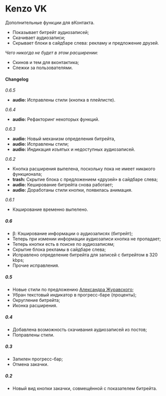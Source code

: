 Kenzo VK
==========================
Дополнительные функции для вКонтакта.

* Показывает битрейт аудиозаписей;
* Скачивает аудиозаписи;
* Скрывает блоки в сайдбаре слева: рекламу и предложение друзей.

*Чего никогда не будет в этом расширении:*

* Скинов и тем для вконтактика;
* Слежки за пользователями.

#### Changelog

<!--
    "browser_action": {
        "default_icon": {
            "19": "icons/19.png",
            "38": "icons/38.png"
        }
    },

    "background": {
        "persistent": false,
        "scripts": ["background/script.js"]
    },

##### Q:
* Настройки
* Скрытие блока с Приложениями в Новостях;
* Иконка для нераспознанной аудиозаписи;
* Кнопка пропадает у удалённых записей;

-->

_0.6.5_

* __audio:__ Исправлены стили (кнопка в плейлисте).

_0.6.4_

* __audio:__ Рефакторинг некоторых функций.

_0.6.3_

* __audio:__ Новый механизм определения битрейта,
* __audio:__ Исправлены стили;
* __audio:__ Индикация изъятых и недоступных аудиозаписей.


_0.6.2_

* Кнопка расширения выпелена, поскольку пока не имеет никакого функционала;
* __trash:__ Скрытие блока с предложением «друзей» в сайдбаре слева;
* __audio:__ Кеширование битрейта снова работает;
* __audio:__ Доработаны стили кнопки, появилась анимация.

_0.6.1_

* Кэширование временно выпелено.


##### 0.6
* β: Кэширование информации о аудиозаписях (битрейт);
* Теперь при измении информации аудиозаписи кнопка не пропадает;
* Теперь кнопки есть в поиске по аудиозаписям;
* Скрытие блока рекламы в сайдбаре слева;
* Исправлено определение битрейта для записей с битрейтом в 320 kbps;
* Прочие исправления.

<!--
_0.5.5_

* β: Кэширование информации о аудиозаписях (битрейт);
* Исправлен стиль блока аудиозаписи в комментарии на стене;
* Исправлен стиль слока аудиозаписи в разделе «аудиозаписи».

_0.5.4_

* Исправлено скрытие рекламы.

_0.5.3_

* Исправлено определение битрейта для записей с битрейтом в 320 kbps;
* Теперь скрывает блок рекламы в сайдбаре слева.

_0.5.2_

* Теперь кнопки есть в общем поиске.

_0.5.1_

* Теперь кнопки есть в поиске по аудиозаписям;
* Теперь при измении информации аудиозаписи кнопка не пропадает.
-->

##### 0.5
* Новые стили по предложению [Александра Журавского](http://vaderzone.ru/);
* Убран текстовый индикатор в прогресс-баре (проценты);
* Округление битрейта;
* Иконка расширения.

<!--
##### 0.4.6
* Дополнительные иконки расширения.

##### 0.4.5
* Округление битрейта.

##### 0.4.4
* Коррекция стилей.

##### 0.4.3
* Иконка расширения.

##### 0.4.2
* Новые стили по предложению [Александра Журавского](http://vaderzone.ru/);
* Убран текстовый индикатор в прогресс-баре (проценты).

##### 0.4.1
* Исправлена ошибка с обработкой аудиозаписей в поиске.
-->

##### 0.4
* Добавлена возможность скачивания аудиозаписей из постов;
* Поправлены стили.

##### 0.3
* Запилен прогресс-бар;
* Отмена закачки.

##### 0.2
* Новый вид кнопки закачки, совмещённой с показателем битрейта.
